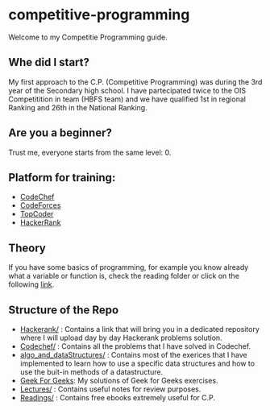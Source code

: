 # competitive-programming
Welcome to my Competitie Programming guide. 

## Whe did I start?
My first approach to the C.P. (Competitive Programming) was during the 3rd year of the Secondary high school. 
I have partecipated twice to the OIS Competitition in team (HBFS team) and we have qualified 1st in regional Ranking and 
26th in the National Ranking. 

## Are you a beginner?
Trust me, everyone starts from the same level: 0. 

## Platform for training:
* [CodeChef](https://www.codechef.com/)
* [CodeForces](https://codeforces.com/)
* [TopCoder](https://www.topcoder.com/)
* [HackerRank](https://www.hackerrank.com/)

## Theory

If you have some basics of programming, for example you know already what a variable or function is, check the reading folder or 
click on the following [link](https://github.com/omonimus1/competitive-programming/tree/master/Reading).

## Structure of the Repo

* [Hackerank/](https://github.com/omonimus1/competitive-programming/blob/master/HackerRank/README.md) : Contains a link that will bring you in a dedicated repository where I will upload day by day Hackerank problems solution.
* [Codechef/](https://github.com/omonimus1/competitive-programming/tree/master/codechef) : Contains all the problems that I have solved in Codechef. 
* [algo_and_dataStructures/](https://github.com/omonimus1/competitive-programming/tree/master/algo_and_dataStructure) : Contains most of the exerices that I have implemented to learn how to use a specific data structures and how to use the buit-in methods of a datastructure.
* [Geek For Geeks](https://github.com/omonimus1/competitive-programming/tree/master/Geekforgeeks): My solutions of Geek for Geeks exercises.
* [Lectures/](https://github.com/omonimus1/competitive-programming/tree/master/Lectures) : Contains useful notes for review purposes.
* [Readings/](https://github.com/omonimus1/competitive-programming/tree/master/Reading) : Contains free ebooks extremely useful for C.P.
